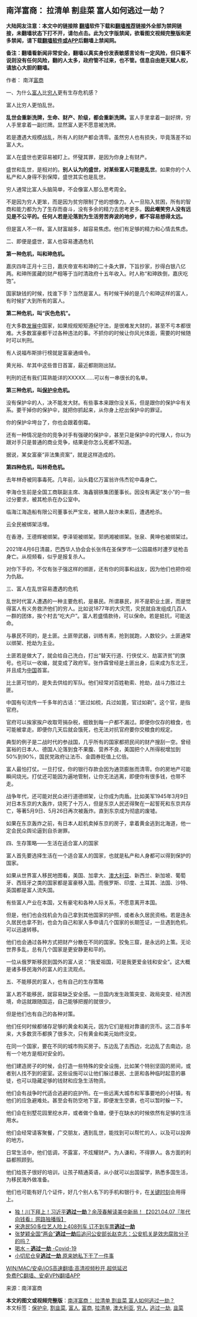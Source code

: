  <h2>南洋富商： 拉清单 割韭菜 富人如何逃过一劫？</h2> <p class="notice"><b>大陆网友注意：本文中的链接除 <a href="https://github.com/bannedbook/fanqiang" >翻墙</a>软件下载和<a href="https://github.com/killgcd/justmysocks/blob/master/README.md">翻墙推荐</a>链接外全部为禁网链接，未翻墙状态下打不开，请勿点击。此为文字版禁闻，欲看图文视频完整版和更多禁闻，请下载<a href="https://github.com/bannedbook/fanqiang">翻墙软件或APP</a>后翻墙上禁闻网。</p><p>备注：翻墙看新闻非常安全，翻墙以真实身份发表敏感言论有一定风险，但只看不说则没有任何风险，翻的人太多，政府管不过来，也不管。信息自由是天赋人权，请放心大胆的翻墙。</b></p>  <div class="entry"> <p>作者： 南洋<a href="https://www.bannedbook.org/bnews/tag/%E5%AF%8C%E5%95%86/" class="st_tag internal_tag" rel="tag" title="标签 富商 下的日志">富商</a></p> <p>一、为什么<a href="https://www.bannedbook.org/bnews/tag/%e5%af%8c%e4%ba%ba/" class="st_tag internal_tag" rel="tag" title="标签 富人 下的日志">富人</a>比<a href="https://www.bannedbook.org/bnews/tag/%e7%a9%b7%e4%ba%ba/" class="st_tag internal_tag" rel="tag" title="标签 穷人 下的日志">穷人</a>更有生存危机感？</p> <p>富人比穷人更怕乱世。</p> <p><strong>乱世会重新洗牌，生命、财产、阶级，都会重新洗牌。</strong>富人手里拿着一副好牌，穷人手里拿着一副烂牌。显然富人更不愿意被洗牌。</p> <p>若是遭遇大规模战乱，所有人的财产都会清零。虽然穷人也有损失，毕竟落差不如富人大。</p> <p>富人在盛世也更容易被盯上。怀璧其罪，是因为你身上有财产。</p> <p>盛世和乱世，是相对的。<strong>别人认为的盛世，对某些富人可能是乱世</strong>。如果你的个人私产和人身得不到保障，盛世其实也是乱世。</p> <p>穷人通常比富人头脑简单，不会像富人那么思考周全。</p> <p>不是因为穷人更笨，而是因为贫穷限制了他的想像力。人一旦陷入贫困，所有的智商和能力都为为了生存而奋斗，没有多余的精力去思考更多。<strong>因此嘲笑穷人没有远见是不公平的。任何人若是沦落到为生活劳苦奔波的地步，都不容易想得太远。</strong></p> <p>但是富人不一样。富人财富越多，越容易焦虑。他们有足够的精力和心情去焦虑。</p> <p>二、即便是盛世，富人也容易遭遇危机</p> <p><strong>第一种危机，叫和珅危机。</strong></p> <p>嘉庆四年正月十三日，嘉庆帝宣布和珅的二十条大罪，下旨抄家，抄得白银八亿两。和珅所匿藏的财产相等于当时清政府十五年收入。时人称“和珅跌倒，嘉庆吃饱”。</p> <p>国家缺钱的时候，找谁下手？当然是富人。有时候干掉的是几个和珅这样的富人，有时候扩大到所有的富人。</p> <p><strong>第二种危机，叫“灰色危机”。</strong></p> <p>在大多数<span class='wp_keywordlink'><a href="https://www.bannedbook.org/forum11/topic335.html" title="禁片：发展中出现的问题，只能靠发展解决？" target="_blank">发展中</a></span>国家，如果规规矩矩遵纪守法，是很难发大财的，甚至不亏本都很难。大多数富豪都干过各种违法的事。不抓你的时候让你风光体面，需要的时候随时可以判刑。</p>  <p>有人说福布斯排行榜就是富豪通缉令。</p> <p>黄光裕、牟其中这些昔日首富，最近都刚刚出狱。</p> <p>判刑的还有我们耳熟能详的XXXXX……可以有一串很长的名单。</p> <p><strong>第三种危机，叫<a href="https://www.bannedbook.org/bnews/tag/%E4%BF%9D%E6%8A%A4%E4%BC%9E/" class="st_tag internal_tag" rel="tag" title="标签 保护伞 下的日志">保护伞</a>危机。</strong></p> <p>没有保护伞的人，决不能发大财。有些事本来跟你没关系，但是跟你的保护伞有关系。要干掉你的保护伞，就把你抓起来，从你身上挖出保护伞的罪证。</p> <p>你的保护伞垮台了，你也会跟着倒霉。</p> <p>还有一种情况是你的竞争对手有强硬的保护伞，甚至只是保护伞的代理人，你以为跟对手只是普通的商业竞争，结果是你怎么死都不知道。</p> <p>据说，某女富豪“非法集资案”，就是这样造成的。</p> <p><strong>第四种危机，叫林奇危机。</strong></p> <p>去年林奇被同事毒死。几年前，汕头籍亿万富翁许伟杰铊中毒身亡。</p> <p>李海仓生前是全国工商联副主席、海鑫钢铁集团董事长。因没有满足“发小”的一些过分要求，被其枪杀在办公室中。</p> <p>临海江海造船有限公司董事长严宝龙，被熟人敲诈未果后，遭遇枪杀。</p> <p>云全民被绑架活埋。</p> <p>在香港，王德辉被绑架。李泽钜被绑架。郭炳湘被绑架。张泉、黄坤也被绑架过。</p> <p>2021年4月6日清晨，巴西华人协会会长张伟在圣保罗市一公园晨练时遭歹徒枪击身亡。从视频看，似乎是报复杀人。</p> <p>对你下手的，不仅有张子强这样的绑匪，还有你的同事和战友，因为他们也把你视为仇敌。</p>  <p>三、富人在乱世容易遭遇的危机</p> <p>乱世时代富人遭遇的一种主要危机，是暴民。所谓暴民，并不是职业土匪，而是觉得富人有义务救济他们的穷人。比如说1877年的大灾荒，灾民就自发组成几百人一群的团体，挨个村去“吃大户”。富人若盛情款待，可以保命。若是抵抗，可能送命。</p> <p>与暴民不同的，是土匪。土匪带武器，训练有素，抢到就跑，人数较少。土匪通常以绑架、抢劫为主业。</p> <p>土匪若是做大了，就会给自己洗白，打出“替天行道、行侠仗义、劫富济贫”的旗号。也可以一收编，就变成了政府军。张作霖曾经是土匪出身，后来成为东北王，并且成为<span class='wp_keywordlink_affiliate'><a href="https://www.bannedbook.org/" title="中国" target="_blank">中国</a></span>首富。</p> <p>比土匪可怕的，是失去供给的军队。他们经常对百姓勒索、抢劫，战斗力胜过土匪。</p> <p>中国有句流传一千多年的古话：“匪过如梳，兵过如篦，官过如剃”。这个官，是指官府。</p> <p>官府可以挨家挨户收取苛捐杂税，细致到每一户都不漏过。即便你仅存的粮食，也可能被拿走。即便你几天后就会饿死，也无法对抗官府要你交粮食的规定。</p> <p>典型的例子是二战时代的参战国，几乎所有的国家都把民间的财产搜刮一空。曾经富裕的日本人、德国人沦落到食不果腹、营养不良，美国把个人所得税增加到50%到90%，国民党政府让法币、金圆券贬值上亿倍。</p> <p>富人最怕打仗。一旦打仗，你的银行存款会因为通货膨胀而清零。你的房地产可能瞬间烧光。打仗还可能因为遍地管制，让你无法逃离，即便你有很多钱，也带不走。</p> <p>战争年代，还可能对民众进行道德绑架，让你成为肉盾。比如美军1945年3月9日对日本东京的大轰炸，烧死了十万人，但是东京人民还得聚在一起誓死和东京共存亡，等著5月9日、5月26日再次被轰炸。直到东京成为彻底的废墟。</p> <p>如果在东京轰炸之前，有日本人趁机卖掉东京的房子，拿着黄金逃到北海道，他一定会民众舆论逼到自杀谢罪。</p> <p>四、生存策略——生活在适合富人的国家</p> <p>富人首先要选择生活在一个适合富人的国家，也就是私产和人身都可以得到保护的国家。</p> <p>如果从世界富人移民地图看，美国、加拿大、<a href="https://www.bannedbook.org/bnews/tag/%e6%be%b3%e5%a4%a7%e5%88%a9%e4%ba%9a/" class="st_tag internal_tag" rel="tag" title="标签 澳大利亚 下的日志">澳大利亚</a>、新西兰、新加坡、葡萄牙、西班牙之类的国家都是富豪移入国。而俄罗斯、印度、土耳其、法国、沙特、英国都是富人流失国。</p> <p>有些富人产业在本国，又有豪宅和各种人际关系，不愿意离开本国。</p> <p>但是，他们也会找机会为自己拿到其他国家的护照，或者永久居民资格。若是连永久居民也拿不到，也会为自己和家人多申请几个国家的长期签证，一旦遇到危机，可以迅速转移。</p>  <p>他们也会通过各种方式把财产分散在不同的国家。狡兔三窟，是永远的上策。无论世界多乱，总有几个国家是更安静更和平的。</p> <p>一位从俄罗斯移民到国外的富人说：“我爱祖国，可是我更爱金钱和安全”。这大概是诸多移民海外的富人的主流观点。</p> <p>五、不能移民的富人，也有自己的生存策略</p> <p>富人若不能移民，就容易缺乏安全感。一旦国内发生政策突变、政局突变、经济困境，命运就跟随国运，自己能够把握的就很少。</p> <p>但是他们也有自己的各种对策。</p> <p>他们任何时候都储存足够的黄金和美元，因为它们是相对靠谱的货币。这二百多年来，大多数货币都换了很多次，只有黄金和美元始终没变。</p> <p>在同一个国家，要在不同的城市购买房子。东边乱了去西边，北边乱了去南边，总有一个地方是相对安全的。</p> <p>他们建造房子的时候，会打造一些特殊的安全设施，比如某个特别坚固的房间，或者别人找不到的密室。这些设施可以让他们躲过暴民、土匪和各种临时起意的暴徒，也可以隐藏足够的钱财和应急生活物资。</p> <p>他们会有战争时代适合逃避的庇护所。在一些远离大城市和军事要地的小村镇，有他们的应急避难处。甚至会有防空地下室，即便发生空袭，也可以暂时躲一下。</p> <p>他们会在别墅花园里挖水井，或者做个鱼塘，便于在缺水的时候依然有足够的生活用水。</p> <p>他们会经常请客聚餐，广交朋友，遇到乱世，能找到可以帮忙的人，以及可以投奔的地方。</p> <p>日常生活中，他们低调，不露富，不炫耀财产。为人谦和，不得罪人。各方面的利益都照顾到。</p> <p>他们给孩子很好的培训，让孩子精通英语，从小就可以出国留学，熟悉多国生活，为移民海外做准备。</p> <p>他们也可能有好几个证件，好几个别人名下的手机和银行卡，在<span class='wp_keywordlink'><a href="https://www.bannedbook.org/forum2/topic151.html" title="关键时刻：李鹏日记" target="_blank">关键时刻</a></span>会用得上。</p> <ul class='op-related-articles' title='相关阅读'> <li><a href='https://www.bannedbook.org/bnews/taiwannews/20210407/1521383.html' target='_blank'>独！川下拜上！习近平<b>逃过一劫</b>？余茂春解读美中新局！【2021.04.07『年代向钱看』网路独播版】</a></li> <li><a href='https://www.bannedbook.org/bnews/yule/20210403/1518623.html' target='_blank'>宋逸民50多位艺人险上408列车 订不到车票<b>逃过一劫</b></a></li> <li><a href='https://www.bannedbook.org/bnews/weiquan/20210321/1509778.html' target='_blank'>张梦颖全国&#8220;两会&#8221;<b>逃过一劫</b>后追问公安部长赵克志&#65306;公安机关是效忠腐败分子的吗&#65311;</a></li> <li><a href='https://www.bannedbook.org/bnews/taiwannews/20210302/1496521.html' target='_blank'>喝水 – <b>逃过一劫</b> -Covid-19</a></li> <li><a href='https://www.bannedbook.org/bnews/topimagenews/20210205/1481934.html' target='_blank'>小切尼仓皇<b>逃过一劫</b> 原来她私下干了一件事</a></li> </ul> <p class="texttj"> <a href="https://github.com/bannedbook/fanqiang/wiki/V2ray%E6%9C%BA%E5%9C%BA" target="_blank">WIN/MAC/安卓/iOS高速翻墙:高清视频秒开,超低延迟</a><br/> <a href="https://github.com/bannedbook/fanqiang/wiki/%E7%A6%81%E9%97%BB%E7%BD%91%E5%AE%89%E5%8D%93%E7%BF%BB%E5%A2%99%E6%96%B0%E9%97%BBAPP" target="_blank">免费PC翻墙、安卓VPN翻墙APP</a></p><p> 来源：南洋富商 </p> <a name='sharetosocial'></a>       <div><b>本文的图文或视频完整版</b>：<a href='https://www.bannedbook.org/bnews/comments/20210411/1523814.html'>南洋富商： 拉清单 割韭菜 富人如何逃过一劫？</a></div>  </div><!--END ENTRY--> <div class="postfooter"> <div>本文标签：<a href="https://www.bannedbook.org/bnews/tag/%E4%BF%9D%E6%8A%A4%E4%BC%9E/" rel="tag">保护伞</a>, <a href="https://www.bannedbook.org/bnews/tag/%E5%89%B2%E9%9F%AD%E8%8F%9C/" rel="tag">割韭菜</a>, <a href="https://www.bannedbook.org/bnews/tag/%e5%af%8c%e4%ba%ba/" rel="tag">富人</a>, <a href="https://www.bannedbook.org/bnews/tag/%E5%AF%8C%E5%95%86/" rel="tag">富商</a>, <a href="https://www.bannedbook.org/bnews/tag/%E6%8B%89%E6%B8%85%E5%8D%95/" rel="tag">拉清单</a>, <a href="https://www.bannedbook.org/bnews/tag/%e6%be%b3%e5%a4%a7%e5%88%a9%e4%ba%9a/" rel="tag">澳大利亚</a>, <a href="https://www.bannedbook.org/bnews/tag/%e7%a9%b7%e4%ba%ba/" rel="tag">穷人</a>, <a href="https://www.bannedbook.org/bnews/tag/%E9%80%83%E8%BF%87%E4%B8%80%E5%8A%AB/" rel="tag">逃过一劫</a>, <a href="https://www.bannedbook.org/bnews/tag/%e9%9f%ad%e8%8f%9c/" rel="tag">韭菜</a></div>  </div><!--END POSTFOOTER--> 